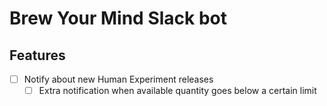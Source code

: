 # Brew Your Mind Slack bot

## Features

- [ ] Notify about new Human Experiment releases
  - [ ] Extra notification when available quantity goes below a certain limit
